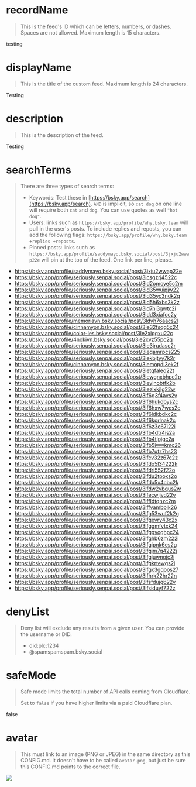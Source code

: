 
# recordName

> This is the feed's ID which can be letters, numbers, or dashes. Spaces are not allowed. Maximum length is 15 characters.

testing

# displayName

> This is the title of the custom feed. Maximum length is 24 characters.

Testing

# description

> This is the description of the feed.

Testing

# searchTerms

> There are three types of search terms:
>
> - Keywords: Test these in [https://bsky.app/search](https://bsky.app/search). `AND` is implicit, so `cat dog` on one line will require both `cat` and `dog`. You can use quotes as well `"hot dog"`.
> - Users: links such as `https://bsky.app/profile/why.bsky.team` will pull in the user's posts. To include replies and reposts, you can add the following flags: `https://bsky.app/profile/why.bsky.team +replies +reposts`.
> - Pinned posts: links such as `https://bsky.app/profile/saddymayo.bsky.social/post/3jxju2wwap22e` will pin at the top of the feed. One link per line, please.

- https://bsky.app/profile/saddymayo.bsky.social/post/3jxju2wwap22e
- https://bsky.app/profile/seriously.senpai.social/post/3lcsgzrj4522c
- https://bsky.app/profile/seriously.senpai.social/post/3ld2omcye5c2m
- https://bsky.app/profile/seriously.senpai.social/post/3ld35wuipjw22
- https://bsky.app/profile/seriously.senpai.social/post/3ld35yc3ndk2q
- https://bsky.app/profile/seriously.senpai.social/post/3ld5h6xbs3k2z
- https://bsky.app/profile/seriously.senpai.social/post/3ld7nj3gwtc2i
- https://bsky.app/profile/seriously.senpai.social/post/3ldd3xiafoc2y
- https://bsky.app/profile/memoriavn.bsky.social/post/3ldyh76aacs2l
- https://bsky.app/profile/cinnamyon.bsky.social/post/3le32fsqq5c24
- https://bsky.app/profile/color-les.bsky.social/post/3le2xjqqxu22c
- https://bsky.app/profile/4nokivn.bsky.social/post/3le2xvz55pc2q
- https://bsky.app/profile/seriously.senpai.social/post/3le3jrudasc2r
- https://bsky.app/profile/seriously.senpai.social/post/3legamrpcs225
- https://bsky.app/profile/seriously.senpai.social/post/3lekbjtyy7k2r
- https://bsky.app/profile/cinnamyon.bsky.social/post/3lemopdi3ek2f
- https://bsky.app/profile/seriously.senpai.social/post/3letqfaleo22t
- https://bsky.app/profile/seriously.senpai.social/post/3lewgnxbhpc2p
- https://bsky.app/profile/seriously.senpai.social/post/3leyjnobtfk2b
- https://bsky.app/profile/seriously.senpai.social/post/3lezlxkjlg22w
- https://bsky.app/profile/seriously.senpai.social/post/3lf6g3f4avs2y
- https://bsky.app/profile/seriously.senpai.social/post/3lf6hukdbys2c
- https://bsky.app/profile/seriously.senpai.social/post/3lf6hxw7wes2c
- https://bsky.app/profile/seriously.senpai.social/post/3lf6ldkbdkc2c
- https://bsky.app/profile/seriously.senpai.social/post/3lf6kprlnak2c
- https://bsky.app/profile/seriously.senpai.social/post/3lf6z3c67i22i
- https://bsky.app/profile/seriously.senpai.social/post/3lfb4dtr4is2a
- https://bsky.app/profile/seriously.senpai.social/post/3lfb4tlpjgc2a
- https://bsky.app/profile/seriously.senpai.social/post/3lfb5iwwkmc26
- https://bsky.app/profile/seriously.senpai.social/post/3lfb7utz7hs23
- https://bsky.app/profile/seriously.senpai.social/post/3lfcv32z67c2z
- https://bsky.app/profile/seriously.senpai.social/post/3lfdo5l34222k
- https://bsky.app/profile/seriously.senpai.social/post/3lfdri552f22o
- https://bsky.app/profile/seriously.senpai.social/post/3lfdu2tpoxs2o
- https://bsky.app/profile/seriously.senpai.social/post/3lfdu5x4cbc2k
- https://bsky.app/profile/seriously.senpai.social/post/3lfdw2vbqus2w
- https://bsky.app/profile/seriously.senpai.social/post/3lfecwjivd22v
- https://bsky.app/profile/seriously.senpai.social/post/3lffldtqnzc2m
- https://bsky.app/profile/seriously.senpai.social/post/3lffvambplk26
- https://bsky.app/profile/seriously.senpai.social/post/3lfg53wuf2k2g
- https://bsky.app/profile/seriously.senpai.social/post/3lfgevry43c2x
- https://bsky.app/profile/seriously.senpai.social/post/3lfggmfvtxk24
- https://bsky.app/profile/seriously.senpai.social/post/3lfggvoghpc24
- https://bsky.app/profile/seriously.senpai.social/post/3lfghb6zm222l
- https://bsky.app/profile/seriously.senpai.social/post/3lfgipnk6es2g
- https://bsky.app/profile/seriously.senpai.social/post/3lfgjm7g4222j
- https://bsky.app/profile/seriously.senpai.social/post/3lfgjuwnojc2j
- https://bsky.app/profile/seriously.senpai.social/post/3lfgkrtewgs2j
- https://bsky.app/profile/seriously.senpai.social/post/3lfgx3gqoos27
- https://bsky.app/profile/seriously.senpai.social/post/3lfhrk22hr22n
- https://bsky.app/profile/seriously.senpai.social/post/3lfsfdujg622v
- https://bsky.app/profile/seriously.senpai.social/post/3lfsiduyf722z

# denyList

> Deny list will exclude any results from a given user. You can provide the username or DID.
>
> - did:plc:1234
> - @spamspamspam.bsky.social

# safeMode

> Safe mode limits the total number of API calls coming from Cloudflare.
>
> Set to `false` if you have higher limits via a paid Cloudflare plan.

false

# avatar

> This must link to an image (PNG or JPEG) in the same directory as this CONFIG.md. It doesn't have to be called `avatar.png`, but just be sure this CONFIG.md points to the correct file.

![](avatar.png)
